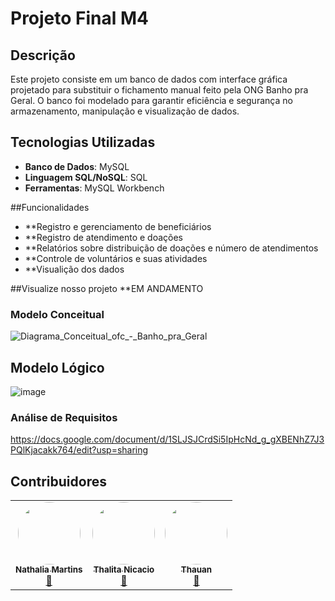 # Projeto Final M4

## Descrição
Este projeto consiste em um banco de dados com interface gráfica projetado para substituir o fichamento manual feito pela ONG Banho pra Geral. O banco foi modelado para garantir eficiência e segurança no armazenamento, manipulação e visualização de dados.


## Tecnologias Utilizadas
- **Banco de Dados**: MySQL
- **Linguagem SQL/NoSQL**: SQL
- **Ferramentas**: MySQL Workbench

##Funcionalidades
- **Registro e gerenciamento de beneficiários
- **Registro de atendimento e doações
- **Relatórios sobre distribuição de doações e número de atendimentos
- **Controle de voluntários e suas atividades
- **Visualição dos dados


##Visualize nosso projeto
**EM ANDAMENTO


### Modelo Conceitual
![Diagrama_Conceitual_ofc_-_Banho_pra_Geral](https://github.com/user-attachments/assets/fbca2ffc-cac7-4695-b897-0e315b5575c2)


## Modelo Lógico 
![image](https://github.com/user-attachments/assets/b58b592a-0744-44be-b813-0e767219f423)



### Análise de Requisitos 
https://docs.google.com/document/d/1SLJSJCrdSi5IpHcNd_g_gXBENhZ7J3PQlKjacakk764/edit?usp=sharing


## Contribuidores
<table>
  <tr>
    <td align="center">
      <a href="#"><img style="border-radius: 50%;" src="https://github.com/user-attachments/assets/7750efda-4c62-48f7-b3e6-7e3d57cf434a" width="100px;" alt=""/>
      <br /><sub><b>Nathalia Martins</b></sub></a><br /><a href="#" title="Contribuidor">🚀</a>
    </td>
    <td align="center">
      <a href="#"><img style="border-radius: 50%;" src="https://github.com/user-attachments/assets/75b01164-6ec7-4ab9-aac4-2a386fb531e0" width="100px" alt=""/>
      <br /><sub><b>Thalita Nicacio</b></sub></a><br /><a href="#" title="Contribuidor">🚀</a>
    </td>
    <td align="center">
      <a href="#"><img style="border-radius: 50%;" src="https://github.com/user-attachments/assets/be503ce4-e95a-4f28-8563-1b804c221c1b" width="100px;" alt=""/>
      <br /><sub><b>Thauan</b></sub></a><br /><a href="#" title="Contribuidor">🚀</a>
    </td>
  </tr>
</table>
